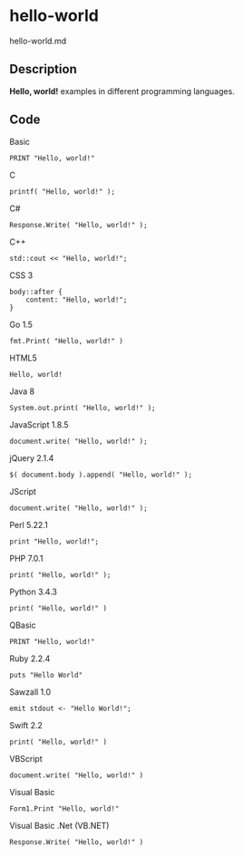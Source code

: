 # hello-world

hello-world.md

## Description

**Hello, world!** examples in different programming languages.

## Code

Basic

```
PRINT "Hello, world!"
```

C

```
printf( "Hello, world!" );
```

C#

```
Response.Write( "Hello, world!" );
```

C++

```
std::cout << "Hello, world!";
```

CSS 3

```
body::after {
    content: "Hello, world!";
}
```

Go 1.5

```
fmt.Print( "Hello, world!" )
```

HTML5

```
Hello, world!
```

Java 8

```
System.out.print( "Hello, world!" );
```

JavaScript 1.8.5

```
document.write( "Hello, world!" );
```

jQuery 2.1.4

```
$( document.body ).append( "Hello, world!" );
```

JScript

```
document.write( "Hello, world!" );
```

Perl 5.22.1

```
print "Hello, world!";
```

PHP 7.0.1

```
print( "Hello, world!" );
```

Python 3.4.3

```
print( "Hello, world!" )
```

QBasic

```
PRINT "Hello, world!"
```

Ruby 2.2.4

```
puts "Hello World"
```

Sawzall 1.0

```
emit stdout <- "Hello World!";
```

Swift 2.2

```
print( "Hello, world!" )
```

VBScript

```
document.write( "Hello, world!" )
```

Visual Basic

```
Form1.Print "Hello, world!"
```

Visual Basic .Net (VB.NET)

```
Response.Write( "Hello, world!" )
```
